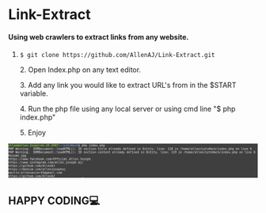 # Link-Extract
#### Using web crawlers to extract links from any website.

1. ` $ git clone https://github.com/AllenAJ/Link-Extract.git `
  
<ul>2. Open Index.php on any text editor.</ul>
<ul>3. Add any link you would like to extract URL's from in the $START variable.</ul>
<ul>4. Run the php file using any local server or using cmd line "$ php index.php"</ul>
<ul>5. Enjoy</ul>

<img src="example.png" alt="resize()" style="max-width:100%;">

## HAPPY CODING💻
